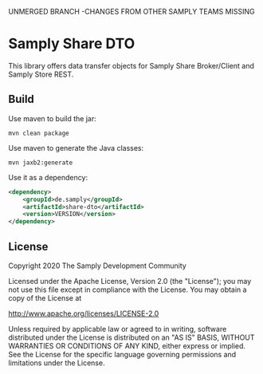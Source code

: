 UNMERGED BRANCH -CHANGES FROM OTHER SAMPLY TEAMS MISSING
# Samply Share DTO

This library offers data transfer objects for Samply Share Broker/Client and
Samply Store REST.


## Build

Use maven to build the jar:

```
mvn clean package
```

Use maven to generate the Java classes:

```
mvn jaxb2:generate
```

Use it as a dependency:

```xml
<dependency>
    <groupId>de.samply</groupId>
    <artifactId>share-dto</artifactId>
    <version>VERSION</version>
</dependency>
```

 ## License
        
 Copyright 2020 The Samply Development Community
        
 Licensed under the Apache License, Version 2.0 (the "License"); you may not use this file except in compliance with the License. You may obtain a copy of the License at
        
 http://www.apache.org/licenses/LICENSE-2.0
        
 Unless required by applicable law or agreed to in writing, software distributed under the License is distributed on an "AS IS" BASIS, WITHOUT WARRANTIES OR CONDITIONS OF ANY KIND, either express or implied. See the License for the specific language governing permissions and limitations under the License.
